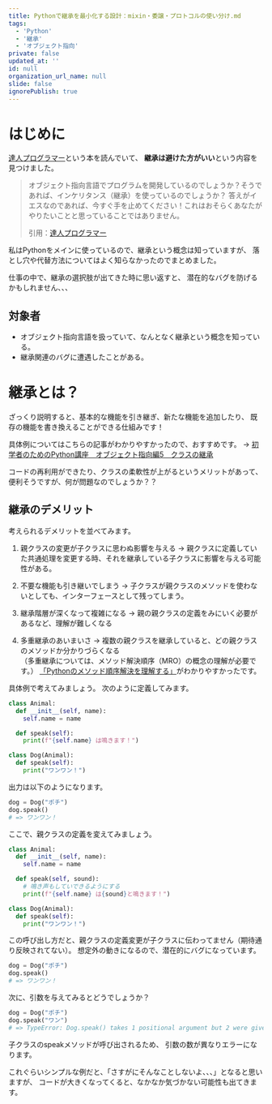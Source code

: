 ```yaml
---
title: Pythonで継承を最小化する設計：mixin・委譲・プロトコルの使い分け.md
tags:
  - 'Python'
  - '継承'
  - 'オブジェクト指向'
private: false
updated_at: ''
id: null
organization_url_name: null
slide: false
ignorePublish: true
---
```

# はじめに

[達人プログラマー](https://www.ohmsha.co.jp/book/9784274226298/)という本を読んでいて、
**継承は避けた方がいい**という内容を見つけました。

> オブジェクト指向言語でプログラムを開発しているのでしょうか？そうであれば、インケリタンス（継承）を使っているのでしょうか？
> 答えがイエスなのであれば、今すぐ手を止めてください！これはおそらくあなたがやりたいことと思っていることではありません。
>
> 引用：[達人プログラマー](https://www.ohmsha.co.jp/book/9784274226298/)

私はPythonをメインに使っているので、継承という概念は知っていますが、
落とし穴や代替方法についてはよく知らなかったのでまとめました。

仕事の中で、継承の選択肢が出てきた時に思い返すと、
潜在的なバグを防げるかもしれません、、、

## 対象者

- オブジェクト指向言語を扱っていて、なんとなく継承という概念を知っている。
- 継承関連のバグに遭遇したことがある。

# 継承とは？

ざっくり説明すると、基本的な機能を引き継ぎ、新たな機能を追加したり、
既存の機能を書き換えることができる仕組みです！

具体例についてはこちらの記事がわかりやすかったので、おすすめです。
→ [初学者のためのPython講座　オブジェクト指向編5　クラスの継承](https://qiita.com/kotakahe/items/b678250389af7fa885a5)

コードの再利用ができたり、クラスの柔軟性が上がるというメリットがあって、
便利そうですが、何が問題なのでしょうか？？

## 継承のデメリット

考えられるデメリットを並べてみます。

1. 親クラスの変更が子クラスに思わぬ影響を与える
→ 親クラスに定義していた共通処理を変更する時、それを継承している子クラスに影響を与える可能性がある。

2. 不要な機能も引き継いでしまう
→ 子クラスが親クラスのメソッドを使わないとしても、インターフェースとして残ってしまう。

3. 継承階層が深くなって複雑になる
→ 親の親クラスの定義をみにいく必要があるなど、理解が難しくなる

4. 多重継承のあいまいさ
→ 複数の親クラスを継承していると、どの親クラスのメソッドか分かりづらくなる  
（多重継承については、メソッド解決順序（MRO）の概念の理解が必要です。）
 [「Pythonのメソッド順序解決を理解する」](https://qiita.com/y518gaku/items/7c00afb1e887ed449788)がわかりやすかったです。


具体例で考えてみましょう。
次のように定義してみます。

```py
class Animal:
  def __init__(self, name):
    self.name = name

  def speak(self):
    print(f"{self.name} は鳴きます！")

class Dog(Animal):
  def speak(self):
    print("ワンワン！")
```

出力は以下のようになります。

```py
dog = Dog("ポチ")
dog.speak()
# => ワンワン！
```

ここで、親クラスの定義を変えてみましょう。

```py
class Animal:
  def __init__(self, name):
    self.name = name

  def speak(self, sound):
    # 鳴き声もしていできるようにする
    print(f"{self.name} は{sound}と鳴きます！")

class Dog(Animal):
  def speak(self):
    print("ワンワン！")
```

この呼び出し方だと、親クラスの定義変更が子クラスに伝わってません（期待通り反映されてない）。
想定外の動きになるので、潜在的にバグになっています。

```py
dog = Dog("ポチ")
dog.speak()
# => ワンワン！
```

次に、引数を与えてみるとどうでしょうか？

```py
dog = Dog("ポチ")
dog.speak("ワン")  
# => TypeError: Dog.speak() takes 1 positional argument but 2 were given
```

子クラスのspeakメソッドが呼び出されるため、
引数の数が異なりエラーになります。

これぐらいシンプルな例だと、「さすがにそんなことしないよ、、、」となると思いますが、
コードが大きくなってくると、なかなか気づかない可能性も出てきます。
